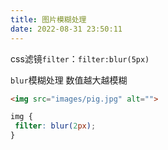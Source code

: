 ```yaml
---
title: 图片模糊处理
date: 2022-08-31 23:50:11
---
```


css滤镜`filter`：`filter:blur(5px)`

`blur`模糊处理 数值越大越模糊

```html
<img src="images/pig.jpg" alt="">
```

```css
img {
 filter: blur(2px);
}
```

